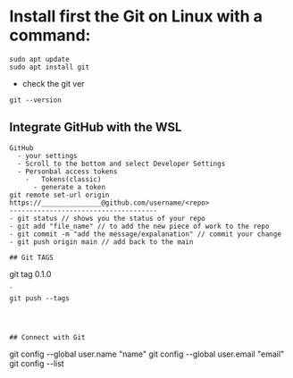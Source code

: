# Install first the Git on Linux with a command:

```
sudo apt update
sudo apt install git
```
- check the git ver
```
git --version
```
## Integrate GitHub with the WSL
``` 
GitHub
  - your settings
  - Scroll to the bottom and select Developer Settings
  - Personbal access tokens
    -   Tokens(classic)
      - generate a token
git remote set-url origin https://_______________@github.com/username/<repo>
-------------------------------------
- git status // shows you the status of your repo
- git add "file_name" // to add the new piece of work to the repo
- git commit -m "add the message/expalanation" // commit your change
- git push origin main // add back to the main 

## Git TAGS

```
git tag 0.1.0
```
`
git push --tags
`



## Connect with Git

```
 git config --global user.name "name"
 git config --global user.email "email"
 git config --list
```
